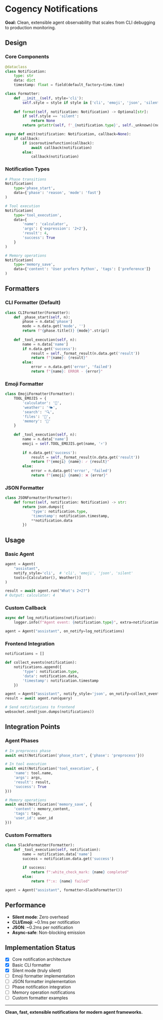 # Cogency Notifications

**Goal:** Clean, extensible agent observability that scales from CLI debugging to production monitoring.

## Design

### Core Components

```python
@dataclass
class Notification:
    type: str
    data: dict
    timestamp: float = field(default_factory=time.time)

class Formatter:
    def __init__(self, style='cli'):
        self.style = style if style in ['cli', 'emoji', 'json', 'silent'] else 'cli'
    
    def format(self, notification: Notification) -> Optional[str]:
        if self.style == 'silent':
            return None
        return getattr(self, f'_{notification.type}', self._unknown)(notification)

async def emit(notification: Notification, callback=None):
    if callback:
        if iscoroutinefunction(callback):
            await callback(notification)
        else:
            callback(notification)
```

### Notification Types

```python
# Phase transitions
Notification(
    type='phase_start',
    data={'phase': 'reason', 'mode': 'fast'}
)

# Tool execution
Notification(
    type='tool_execution', 
    data={
        'name': 'calculator',
        'args': {'expression': '2+2'},
        'result': 4,
        'success': True
    }
)

# Memory operations
Notification(
    type='memory_save',
    data={'content': 'User prefers Python', 'tags': ['preference']}
)
```

## Formatters

### CLI Formatter (Default)
```python
class CLIFormatter(Formatter):
    def _phase_start(self, n):
        phase = n.data['phase']
        mode = n.data.get('mode', '')
        return f"{phase.title()} {mode}".strip()
    
    def _tool_execution(self, n):
        name = n.data['name']
        if n.data.get('success'):
            result = self._format_result(n.data.get('result'))
            return f"{name}: {result}"
        else:
            error = n.data.get('error', 'failed')
            return f"{name}: ERROR - {error}"
```

### Emoji Formatter
```python
class EmojiFormatter(Formatter):
    TOOL_EMOJIS = {
        'calculator': '🧮',
        'weather': '🌤️', 
        'search': '🔍',
        'files': '📁',
        'memory': '🧠'
    }
    
    def _tool_execution(self, n):
        name = n.data['name']
        emoji = self.TOOL_EMOJIS.get(name, '⚡')
        
        if n.data.get('success'):
            result = self._format_result(n.data.get('result'))
            return f"{emoji} {name}: ✓ {result}"
        else:
            error = n.data.get('error', 'failed')
            return f"{emoji} {name}: ❌ {error}"
```

### JSON Formatter
```python
class JSONFormatter(Formatter):
    def format(self, notification: Notification) -> str:
        return json.dumps({
            'type': notification.type,
            'timestamp': notification.timestamp,
            **notification.data
        })
```

## Usage

### Basic Agent
```python
agent = Agent(
    "assistant",
    notify_style='cli',  # 'cli', 'emoji', 'json', 'silent'
    tools=[Calculator(), Weather()]
)

result = await agent.run("What's 2+2?")
# Output: calculator: 4
```

### Custom Callback
```python
async def log_notifications(notification):
    logger.info(f"Agent event: {notification.type}", extra=notification.data)

agent = Agent("assistant", on_notify=log_notifications)
```

### Frontend Integration
```python
notifications = []

def collect_events(notification):
    notifications.append({
        'type': notification.type,
        'data': notification.data,
        'timestamp': notification.timestamp
    })

agent = Agent("assistant", notify_style='json', on_notify=collect_events)
result = await agent.run(query)

# Send notifications to frontend
websocket.send(json.dumps(notifications))
```

## Integration Points

### Agent Phases
```python
# In preprocess phase
await emit(Notification('phase_start', {'phase': 'preprocess'}))

# In tool execution
await emit(Notification('tool_execution', {
    'name': tool.name,
    'args': args,
    'result': result,
    'success': True
}))

# Memory operations
await emit(Notification('memory_save', {
    'content': memory_content,
    'tags': tags,
    'user_id': user_id
}))
```

### Custom Formatters
```python
class SlackFormatter(Formatter):
    def _tool_execution(self, notification):
        name = notification.data['name']
        success = notification.data.get('success')
        
        if success:
            return f":white_check_mark: {name} completed"
        else:
            return f":x: {name} failed"

agent = Agent("assistant", formatter=SlackFormatter())
```

## Performance

- **Silent mode**: Zero overhead
- **CLI/Emoji**: ~0.1ms per notification
- **JSON**: ~0.2ms per notification
- **Async-safe**: Non-blocking emission

## Implementation Status

- [x] Core notification architecture
- [x] Basic CLI formatter
- [x] Silent mode (truly silent)
- [ ] Emoji formatter implementation
- [ ] JSON formatter implementation  
- [ ] Phase notification integration
- [ ] Memory operation notifications
- [ ] Custom formatter examples

---

**Clean, fast, extensible notifications for modern agent frameworks.**